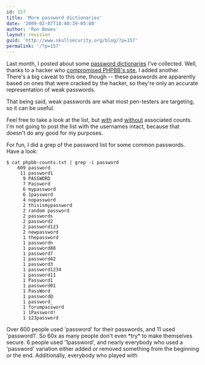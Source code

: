 ```yaml
---
id: 157
title: 'More password dictionaries'
date: '2009-02-07T18:40:39-05:00'
author: 'Ron Bowes'
layout: revision
guid: 'http://www.skullsecurity.org/blog/?p=157'
permalink: '/?p=157'
---
```


Last month, I posted about some [password dictionaries](http://www.skullsecurity.org/blog/?p=151) I've collected. Well, thanks to a hacker who [compromised PHPBB's site](http://hackedphpbb.blogspot.com/2009/01/place-holder.html), I added another. There's a big caveat to this one, though -- these passwords are apparently based on ones that were cracked by the hacker, so they're only an accurate representation of weak passwords.

That being said, weak passwords are what most pen-testers are targeting, so it can be useful.

Feel free to take a look at the list, but [with](http://www.skullsecurity.org/wiki/images/0/02/Phpbb-counts.txt) and [without](http://www.skullsecurity.org/wiki/images/e/e4/List-phpbb.txt) associated counts. I'm not going to post the list with the usernames intact, because that doesn't do any good for my purposes.

For fun, I did a grep of the password list for some common passwords. Have a look:

```
$ cat phpbb-counts.txt | grep -i password
    609 password
     11 password1
      9 PASSWORD
      7 Password
      6 mypassword
      6 1password
      4 nopassword
      2 thisismypassword
      2 random password
      2 passwords
      2 password2
      2 password123
      2 newpassword
      1 thepassword
      1 passwordn
      1 password88
      1 password7
      1 password42
      1 password3
      1 password1234
      1 password11
      1 Password1
      1 password01
      1 PassWord
      1 password@
      1 password_
      1 forumpassword
      1 1Password!
      1 123password
```

Over 600 people used 'password' for their passwords, and 11 used 'password1'. So 60x as many people don't even \*try\* to make themselves secure. 6 people used '1password', and nearly everybody who used a 'password' variation either added or removed something from the beginning or the end. Additionally, everybody who played with